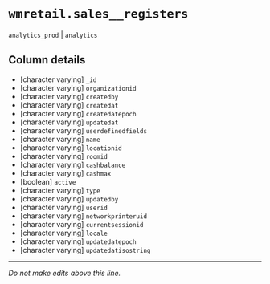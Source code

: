 # `wmretail.sales__registers`
`analytics_prod` | `analytics`

## Column details
* [character varying] `_id`
* [character varying] `organizationid`
* [character varying] `createdby`
* [character varying] `createdat`
* [character varying] `createdatepoch`
* [character varying] `updatedat`
* [character varying] `userdefinedfields`
* [character varying] `name`
* [character varying] `locationid`
* [character varying] `roomid`
* [character varying] `cashbalance`
* [character varying] `cashmax`
* [boolean]   `active`
* [character varying] `type`
* [character varying] `updatedby`
* [character varying] `userid`
* [character varying] `networkprinteruid`
* [character varying] `currentsessionid`
* [character varying] `locale`
* [character varying] `updatedatepoch`
* [character varying] `updatedatisostring`

-------------------------------------------------------------------------------
*Do not make edits above this line.*

